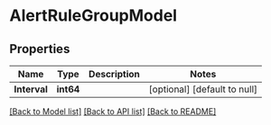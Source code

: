 # AlertRuleGroupModel

## Properties
Name | Type | Description | Notes
------------ | ------------- | ------------- | -------------
**Interval** | **int64** |  | [optional] [default to null]

[[Back to Model list]](../README.md#documentation-for-models) [[Back to API list]](../README.md#documentation-for-api-endpoints) [[Back to README]](../README.md)


